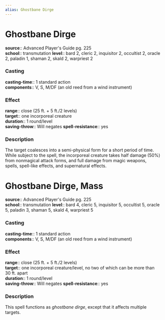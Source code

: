 ```yaml
---
alias: Ghostbane Dirge
---
```


# Ghostbane Dirge 

**source**:: Advanced Player's Guide pg. 225  
**school**:: transmutation
**level**:: bard 2, cleric 2, inquisitor 2, occultist 2, oracle 2, paladin 1, shaman 2, skald 2, warpriest 2

### Casting 

**casting-time**:: 1 standard action  
**components**:: V, S, M/DF (an old reed from a wind instrument)

### Effect 

**range**:: close (25 ft. + 5 ft./2 levels)  
**target**:: one incorporeal creature  
**duration**:: 1 round/level  
**saving-throw**:: Will negates
**spell-resistance**:: yes

### Description 

The target coalesces into a semi-physical form for a short period of time. While subject to the spell, the incorporeal creature takes half damage (50%) from nonmagical attack forms, and full damage from magic weapons, spells, spell-like effects, and supernatural effects.

# Ghostbane Dirge, Mass 

**source**:: Advanced Player's Guide pg. 225  
**school**:: transmutation
**level**:: bard 4, cleric 5, inquisitor 5, occultist 5, oracle 5, paladin 3, shaman 5, skald 4, warpriest 5

### Casting 

**casting-time**:: 1 standard action  
**components**:: V, S, M/DF (an old reed from a wind instrument)

### Effect 

**range**:: close (25 ft. + 5 ft./2 levels)  
**target**:: one incorporeal creature/level, no two of which can be more than 30 ft. apart  
**duration**:: 1 round/level  
**saving-throw**:: Will negates
**spell-resistance**:: yes

### Description 

This spell functions as *ghostbane dirge*, except that it affects multiple targets.
